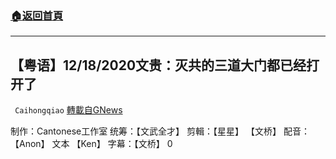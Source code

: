 ###  [:house:返回首頁](https://github.com/ourhimalayas/txt)
---

## 【粤语】12/18/2020文贵：灭共的三道大门都已经打开了
` Caihongqiao` [轉載自GNews](https://gnews.org/zh-hans/685109/)

制作：Cantonese工作室
统筹：【文武全才】 剪輯：【星星】 【文桥】 配音：【Anon】 文本 【Ken】 字幕：【文桥】
0
